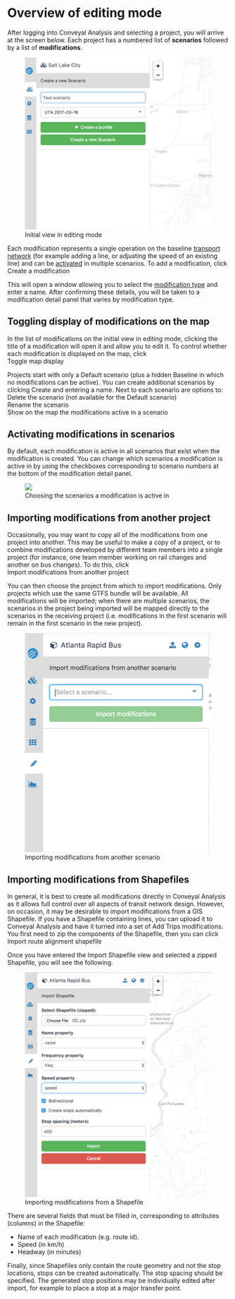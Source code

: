 # Overview of editing mode

After logging into Conveyal Analysis and selecting a project, you will arrive at the screen below.  Each project has a numbered list of **scenarios** followed by a list of **modifications**.  

<figure>
  <img src="../img/create-scenario.png" />
  <figcaption>Initial view in editing mode</figcaption>
</figure>

Each modification represents a single operation on the baseline [transport network](../glossary.html#transport-network) (for example adding a line, or adjusting the speed of an existing line) and can be [activated](#activating-modifications-in-scenarios) in multiple scenarios. To add a modification, click
<br><span class="btn btn-success"><i class="fa fa-plus"></i> Create a modification</span>

This will open a window allowing you to select the [modification type](modifications.html) and enter a name.  After confirming these details, you will be taken to a modification detail panel that varies by modification type.

## Toggling display of modifications on the map

In the list of modifications on the initial view in editing mode, clicking the title of a modification will open it and allow you to edit it. To control whether each modification is displayed on the map, click<br>
<span class="ui-icon"><i class="fa fa-eye"></i>Toggle map display</span>

Projects start with only a Default scenario (plus a hidden Baseline in which no modifications can be active). You can create additional scenarios by clicking <span class="ui-link"><i class="fa fa-plus"></i> Create</span> and entering a name. Next to each scenario are options to:
<br><span class="ui-icon"><i class="fa fa-trash"></i>Delete</span> the scenario (not available for the Default scenario)
<br><span class="ui-icon"><i class="fa fa-pencil"></i>Rename</span> the scenario
<br><span class="ui-icon"><i class="fa fa-eye"></i>Show on the map</span> the modifications active in a scenario

## Activating modifications in scenarios

By default, each modification is active in all scenarios that exist when the modification is created.  You can change which scenarios a modification is active in by using the checkboxes corresponding to scenario numbers at the bottom of the modification detail panel.  

<figure>
  <img src="../img/scenario-chooser.png" />
  <figcaption>Choosing the scenarios a modification is active in</figcaption>
</figure>


## Importing modifications from another project

Occasionally, you may want to copy all of the modifications from one project into another. This may be useful to make a copy of a project, or to combine modifications developed by different team members into a single project (for instance, one team member working on rail changes and another on bus changes).
To do this, click
<br><span class="ui-icon"><i class="fa fa-download"></i>Import modifications from another project</span>

You can then choose the project from which to import modifications. Only projects which use the same GTFS bundle will be available. All modifications will be imported; when there are multiple scenarios, the scenarios in the project being imported will be mapped directly to the scenarios in the receiving project (i.e. modifications in the first scenario will remain in the first scenario in the new project).

<figure>
  <img src="../img/import-modifications.png" />
  <figcaption>Importing modifications from another scenario</figcaption>
</figure>

## Importing modifications from Shapefiles

In general, it is best to create all modifications directly in Conveyal Analysis as it allows full control over all aspects of transit network design. However, on occasion, it may be desirable to import modifications from a GIS Shapefile. If you have a Shapefile containing lines, you can upload it to Conveyal Analysis and have it turned into a set of Add Trips modifications. You first need to zip the components of the Shapefile, then you can click
<br><span class="ui-icon"><i class="fa fa-globe"></i> Import route alignment shapefile</span>

Once you have entered the Import Shapefile view and selected a zipped Shapefile, you will see the following.

<figure>
  <img src="../img/import-modifications-from-shapefile.png"/>
  <figcaption>Importing modifications from a Shapefile</figcaption>
</figure>

There are several fields that must be filled in, corresponding to attributes (columns) in the Shapefile:
- Name of each modification (e.g. route id).
- Speed (in km/h)
- Headway (in minutes)

Finally, since Shapefiles only contain the route geometry and not the stop locations, stops can be created automatically. The stop spacing should be specified. The generated stop positions may be individually edited after import, for example to place a stop at a major transfer point.
